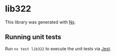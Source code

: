 # lib322

This library was generated with [Nx](https://nx.dev).


## Running unit tests

Run `nx test lib322` to execute the unit tests via [Jest](https://jestjs.io).


